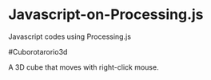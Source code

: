 # Javascript-on-Processing.js
Javascript codes using Processing.js

#Cuborotarorio3d

A 3D cube that moves with right-click mouse.
